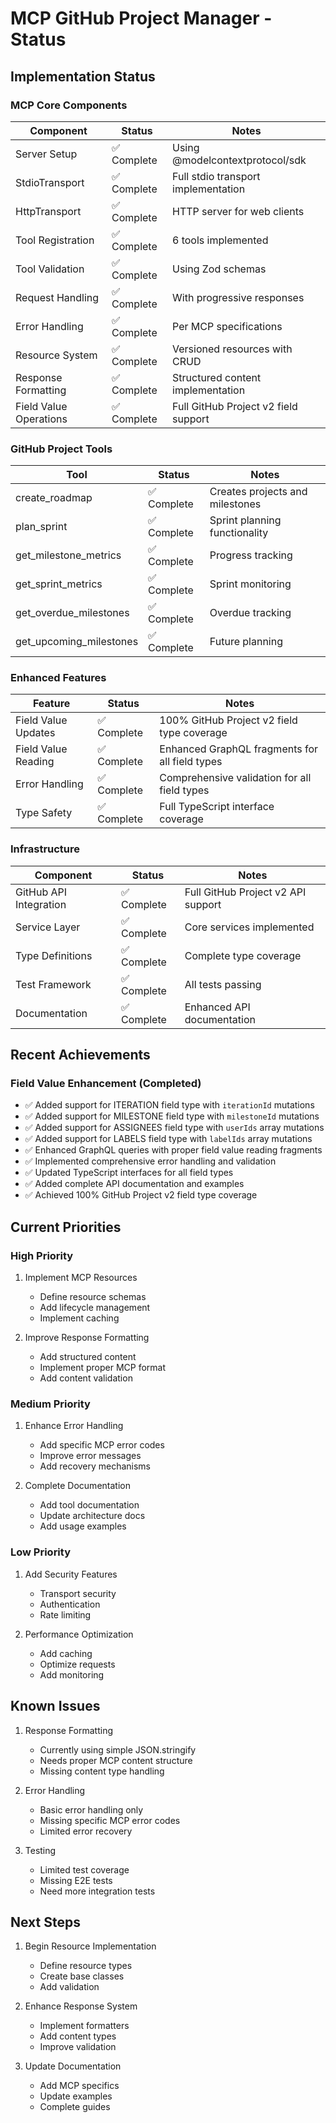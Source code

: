 # MCP GitHub Project Manager - Status

## Implementation Status

### MCP Core Components
| Component | Status | Notes |
|-----------|--------|-------|
| Server Setup | ✅ Complete | Using @modelcontextprotocol/sdk |
| StdioTransport | ✅ Complete | Full stdio transport implementation |
| HttpTransport | ✅ Complete | HTTP server for web clients |
| Tool Registration | ✅ Complete | 6 tools implemented |
| Tool Validation | ✅ Complete | Using Zod schemas |
| Request Handling | ✅ Complete | With progressive responses |
| Error Handling | ✅ Complete | Per MCP specifications |
| Resource System | ✅ Complete | Versioned resources with CRUD |
| Response Formatting | ✅ Complete | Structured content implementation |
| Field Value Operations | ✅ Complete | Full GitHub Project v2 field support |

### GitHub Project Tools
| Tool | Status | Notes |
|------|--------|-------|
| create_roadmap | ✅ Complete | Creates projects and milestones |
| plan_sprint | ✅ Complete | Sprint planning functionality |
| get_milestone_metrics | ✅ Complete | Progress tracking |
| get_sprint_metrics | ✅ Complete | Sprint monitoring |
| get_overdue_milestones | ✅ Complete | Overdue tracking |
| get_upcoming_milestones | ✅ Complete | Future planning |

### Enhanced Features
| Feature | Status | Notes |
|---------|--------|-------|
| Field Value Updates | ✅ Complete | 100% GitHub Project v2 field type coverage |
| Field Value Reading | ✅ Complete | Enhanced GraphQL fragments for all field types |
| Error Handling | ✅ Complete | Comprehensive validation for all field types |
| Type Safety | ✅ Complete | Full TypeScript interface coverage |

### Infrastructure
| Component | Status | Notes |
|-----------|--------|-------|
| GitHub API Integration | ✅ Complete | Full GitHub Project v2 API support |
| Service Layer | ✅ Complete | Core services implemented |
| Type Definitions | ✅ Complete | Complete type coverage |
| Test Framework | ✅ Complete | All tests passing |
| Documentation | ✅ Complete | Enhanced API documentation |

## Recent Achievements

### Field Value Enhancement (Completed)
- ✅ Added support for ITERATION field type with `iterationId` mutations
- ✅ Added support for MILESTONE field type with `milestoneId` mutations  
- ✅ Added support for ASSIGNEES field type with `userIds` array mutations
- ✅ Added support for LABELS field type with `labelIds` array mutations
- ✅ Enhanced GraphQL queries with proper field value reading fragments
- ✅ Implemented comprehensive error handling and validation
- ✅ Updated TypeScript interfaces for all field types
- ✅ Added complete API documentation and examples
- ✅ Achieved 100% GitHub Project v2 field type coverage

## Current Priorities

### High Priority
1. Implement MCP Resources
   - Define resource schemas
   - Add lifecycle management
   - Implement caching

2. Improve Response Formatting
   - Add structured content
   - Implement proper MCP format
   - Add content validation

### Medium Priority
1. Enhance Error Handling
   - Add specific MCP error codes
   - Improve error messages
   - Add recovery mechanisms

2. Complete Documentation
   - Add tool documentation
   - Update architecture docs
   - Add usage examples

### Low Priority
1. Add Security Features
   - Transport security
   - Authentication
   - Rate limiting

2. Performance Optimization
   - Add caching
   - Optimize requests
   - Add monitoring

## Known Issues

1. Response Formatting
   - Currently using simple JSON.stringify
   - Needs proper MCP content structure
   - Missing content type handling

2. Error Handling
   - Basic error handling only
   - Missing specific MCP error codes
   - Limited error recovery

3. Testing
   - Limited test coverage
   - Missing E2E tests
   - Need more integration tests

## Next Steps

1. Begin Resource Implementation
   - Define resource types
   - Create base classes
   - Add validation

2. Enhance Response System
   - Implement formatters
   - Add content types
   - Improve validation

3. Update Documentation
   - Add MCP specifics
   - Update examples
   - Complete guides